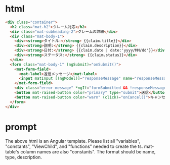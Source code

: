 # html
```html
<div class="container">
  <h2 class="mat-h2">クレーム対応</h2>
  <div class="mat-subheading-2">クレームの詳細</div>
  <div class="mat-body-1">
    <div><strong>タイトル:</strong> {{claim.title}}</div>
    <div><strong>説明:</strong> {{claim.description}}</div>
    <div><strong>日付:</strong> {{claim.date | date:'yyyy/MM/dd'}}</div>
    <div><strong>ステータス:</strong> {{claim.status}}</div>
  </div>
  <form class="mat-body-1" (ngSubmit)="onSubmit()">
    <mat-form-field>
      <mat-label>返信メッセージ</mat-label>
      <input matInput [(ngModel)]="responseMessage" name="responseMessage" required>
    </mat-form-field>
    <div class="error-message" *ngIf="formSubmitted && !responseMessage">返信メッセージを入力してください。</div>
    <button mat-raised-button color="primary" type="submit">送信</button>
    <button mat-raised-button color="warn" (click)="onCancel()">キャンセル</button>
  </form>
</div>
```

# prompt
The above html is an Angular template.
Please list all "variables", "constants", "ViewChild", and "functions" needed to create the ts. mat-table's column names are also "constants".
The format should be name, type, description.
